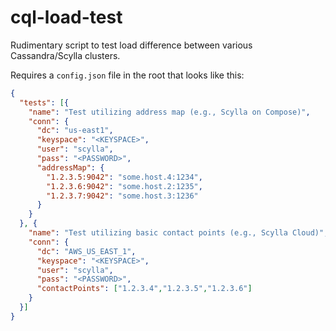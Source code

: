 # cql-load-test
Rudimentary script to test load difference between various Cassandra/Scylla clusters.

Requires a `config.json` file in the root that looks like this:

```json
{
  "tests": [{
    "name": "Test utilizing address map (e.g., Scylla on Compose)",
    "conn": {
      "dc": "us-east1",
      "keyspace": "<KEYSPACE>",
      "user": "scylla",
      "pass": "<PASSWORD>",
      "addressMap": {
        "1.2.3.5:9042": "some.host.4:1234",
        "1.2.3.6:9042": "some.host.2:1235",
        "1.2.3.7:9042": "some.host.3:1236"
      }
    }
  }, {
    "name": "Test utilizing basic contact points (e.g., Scylla Cloud)",
    "conn": {
      "dc": "AWS_US_EAST_1",
      "keyspace": "<KEYSPACE>",
      "user": "scylla",
      "pass": "<PASSWORD>",
      "contactPoints": ["1.2.3.4","1.2.3.5","1.2.3.6"]
    }
  }]
}
```
